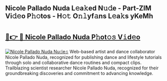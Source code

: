 ## Nicole Pallado Nuda L𝚎a𝚔ed N𝚞𝚍e - Part-ZIM Vi𝚍𝚎o P𝚑𝚘tos - H𝚘𝚝 O𝚗𝚕yf𝚊ns L𝚎a𝚔s yKeMh

# <h2><a href="http://kfcwke.oniu.top/?m=Nicole+Pallado+Nuda">🔗👉 🔴 Nicole Pallado Nuda P𝚑ot𝚘𝚜 V𝚒d𝚎o</a></h2>

[![Nicole Pallado Nuda Nu𝚍e𝚜](https://i.imgur.com/0qMVB7G.gif)](http://kfcwke.oniu.top/?m=Nicole+Pallado+Nuda)
Web-based artist and dance collaborator Nicole Pallado Nuda, recognized for publishing dance and lifestyle tutorials through solo and collaborative dance routines and compact clips. Trailblazing scientist researcher Nicole Pallado Nuda, recognized for their groundbreaking discoveries and commitment to advancing knowledge.  
